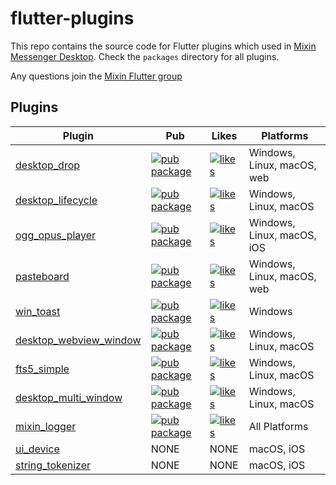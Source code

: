 # flutter-plugins

This repo contains the source code for Flutter plugins which used
in [Mixin Messenger Desktop](https://github.com/MixinNetwork/flutter-app). Check the `packages` directory for all
plugins.

[mixin_group_url]: https://mixin.one/codes/f07808ed-552d-4d8c-9778-dd57e5caac34
Any questions join the [Mixin Flutter group][mixin_group_url]

## Plugins

| Plugin                                                      | Pub                                                                          | Likes                                                                  | Platforms                  |
|-------------------------------------------------------------|------------------------------------------------------------------------------|------------------------------------------------------------------------|----------------------------|
| [desktop_drop](./packages/desktop_drop)                     | [![pub package][desktop_drop_version]][desktop_drop_pub]                     | [![likes][desktop_drop_likes]][desktop_drop_score]                     | Windows, Linux, macOS, web |
| [desktop_lifecycle](./packages/desktop_lifecycle)           | [![pub package][desktop_lifecycle_version]][desktop_lifecycle_pub]           | [![likes][desktop_lifecycle_likes]][desktop_lifecycle_score]           | Windows, Linux, macOS      |
| [ogg_opus_player](./packages/ogg_opus_player)               | [![pub package][ogg_opus_player_version]][ogg_opus_player_pub]               | [![likes][ogg_opus_player_likes]][ogg_opus_player_score]               | Windows, Linux, macOS, iOS |
| [pasteboard](./packages/pasteboard)                         | [![pub package][pasteboard_version]][pasteboard_pub]                         | [![likes][pasteboard_likes]][pasteboard_score]                         | Windows, Linux, macOS, web |
| [win_toast](./packages/win_toast)                           | [![pub package][win_toast_version]][win_toast_pub]                           | [![likes][win_toast_likes]][win_toast_score]                           | Windows                    |
| [desktop_webview_window](./packages/desktop_webview_window) | [![pub package][desktop_webview_window_version]][desktop_webview_window_pub] | [![likes][desktop_webview_window_likes]][desktop_webview_window_score] | Windows, Linux, macOS      |
| [fts5_simple](./packages/fts5_simple)                       | [![pub package][fts5_simple_version]][fts5_simple_pub]                       | [![likes][fts5_simple_likes]][fts5_simple_score]                       | Windows, Linux, macOS      |
| [desktop_multi_window](./packages/desktop_multi_window)     | [![pub package][desktop_multi_window_version]][desktop_multi_window_pub]     | [![likes][desktop_multi_window_likes]][desktop_multi_window_score]     | Windows, Linux, macOS      |
| [mixin_logger](./packages/mixin_logger)                     | [![pub package][mixin_logger_version]][mixin_logger_pub]                     | [![likes][mixin_logger_likes]][mixin_logger_score]                     | All Platforms              |
| [ui_device](./packages/ui_device)                           | NONE                                                                         | NONE                                                                   | macOS, iOS                 |
| [string_tokenizer](./packages/string_tokenizer)             | NONE                                                                         | NONE                                                                   | macOS, iOS                 |

[desktop_drop_version]: https://img.shields.io/pub/v/desktop_drop.svg

[desktop_drop_pub]: https://pub.dev/packages/desktop_drop

[desktop_drop_likes]: https://img.shields.io/pub/likes/desktop_drop

[desktop_drop_score]: https://pub.dev/packages/desktop_drop/score

[desktop_lifecycle_version]: https://img.shields.io/pub/v/desktop_lifecycle.svg

[desktop_lifecycle_pub]: https://pub.dev/packages/desktop_lifecycle

[desktop_lifecycle_likes]: https://img.shields.io/pub/likes/desktop_lifecycle

[desktop_lifecycle_score]: https://pub.dev/packages/desktop_lifecycle/score

[ogg_opus_player_version]: https://img.shields.io/pub/v/ogg_opus_player.svg

[ogg_opus_player_pub]: https://pub.dev/packages/ogg_opus_player

[ogg_opus_player_likes]: https://img.shields.io/pub/likes/ogg_opus_player

[ogg_opus_player_score]: https://pub.dev/packages/ogg_opus_player/score

[pasteboard_version]: https://img.shields.io/pub/v/pasteboard.svg

[pasteboard_pub]: https://pub.dev/packages/pasteboard

[pasteboard_likes]: https://img.shields.io/pub/likes/pasteboard

[pasteboard_score]: https://pub.dev/packages/pasteboard/score

[win_toast_version]: https://img.shields.io/pub/v/win_toast.svg

[win_toast_pub]: https://pub.dev/packages/win_toast

[win_toast_likes]: https://img.shields.io/pub/likes/win_toast

[win_toast_score]: https://pub.dev/packages/win_toast/score

[desktop_webview_window_version]: https://img.shields.io/pub/v/desktop_webview_window.svg

[desktop_webview_window_pub]: https://pub.dev/packages/desktop_webview_window

[desktop_webview_window_likes]: https://img.shields.io/pub/likes/desktop_webview_window

[desktop_webview_window_score]: https://pub.dev/packages/desktop_webview_window/score

[fts5_simple_version]: https://img.shields.io/pub/v/fts5_simple.svg

[fts5_simple_pub]: https://pub.dev/packages/fts5_simple

[fts5_simple_likes]: https://img.shields.io/pub/likes/fts5_simple

[fts5_simple_score]: https://pub.dev/packages/fts5_simple/score

[desktop_multi_window_version]: https://img.shields.io/pub/v/desktop_multi_window.svg

[desktop_multi_window_pub]: https://pub.dev/packages/desktop_multi_window

[desktop_multi_window_likes]: https://img.shields.io/pub/likes/desktop_multi_window

[desktop_multi_window_score]: https://pub.dev/packages/desktop_multi_window/score

[mixin_logger_version]: https://img.shields.io/pub/v/mixin_logger.svg

[mixin_logger_pub]: https://pub.dev/packages/mixin_logger

[mixin_logger_likes]: https://img.shields.io/pub/likes/mixin_logger

[mixin_logger_score]: https://pub.dev/packages/mixin_logger/score
